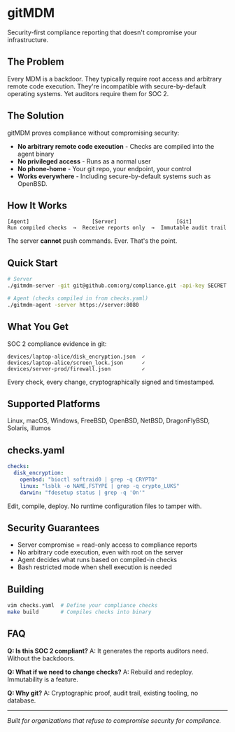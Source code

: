 # gitMDM

Security-first compliance reporting that doesn't compromise your infrastructure.

## The Problem

Every MDM is a backdoor. They typically require root access and arbitrary remote code execution. They're incompatible with secure-by-default operating systems. Yet auditors require them for SOC 2.

## The Solution

gitMDM proves compliance without compromising security:
- **No arbitrary remote code execution** - Checks are compiled into the agent binary
- **No privileged access** - Runs as a normal user
- **No phone-home** - Your git repo, your endpoint, your control
- **Works everywhere** - Including secure-by-default systems such as OpenBSD.

## How It Works

```
[Agent]                    [Server]                   [Git]
Run compiled checks  →  Receive reports only  →  Immutable audit trail
```

The server **cannot** push commands. Ever. That's the point.

## Quick Start

```bash
# Server
./gitmdm-server -git git@github.com:org/compliance.git -api-key SECRET

# Agent (checks compiled in from checks.yaml)
./gitmdm-agent -server https://server:8080
```

## What You Get

SOC 2 compliance evidence in git:
```
devices/laptop-alice/disk_encryption.json  ✓
devices/laptop-alice/screen_lock.json      ✓
devices/server-prod/firewall.json          ✓
```

Every check, every change, cryptographically signed and timestamped.

## Supported Platforms

Linux, macOS, Windows, FreeBSD, OpenBSD, NetBSD, DragonFlyBSD, Solaris, illumos

## checks.yaml

```yaml
checks:
  disk_encryption:
    openbsd: "bioctl softraid0 | grep -q CRYPTO"
    linux: "lsblk -o NAME,FSTYPE | grep -q crypto_LUKS"
    darwin: "fdesetup status | grep -q 'On'"
```

Edit, compile, deploy. No runtime configuration files to tamper with.

## Security Guarantees

- Server compromise = read-only access to compliance reports
- No arbitrary code execution, even with root on the server
- Agent decides what runs based on compiled-in checks
- Bash restricted mode when shell execution is needed

## Building

```bash
vim checks.yaml  # Define your compliance checks
make build       # Compiles checks into binary
```

## FAQ

**Q: Is this SOC 2 compliant?**
A: It generates the reports auditors need. Without the backdoors.

**Q: What if we need to change checks?**
A: Rebuild and redeploy. Immutability is a feature.

**Q: Why git?**
A: Cryptographic proof, audit trail, existing tooling, no database.

---

*Built for organizations that refuse to compromise security for compliance.*
